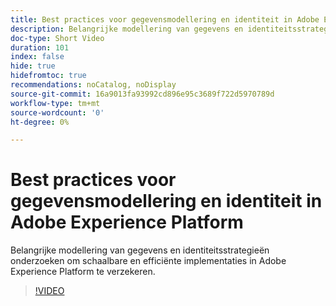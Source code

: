 ```yaml
---
title: Best practices voor gegevensmodellering en identiteit in Adobe Experience Platform
description: Belangrijke modellering van gegevens en identiteitsstrategieën onderzoeken om schaalbare en efficiënte implementaties in Adobe Experience Platform te verzekeren.
doc-type: Short Video
duration: 101
index: false
hide: true
hidefromtoc: true
recommendations: noCatalog, noDisplay
source-git-commit: 16a9013fa93992cd896e95c3689f722d5970789d
workflow-type: tm+mt
source-wordcount: '0'
ht-degree: 0%

---
```



# Best practices voor gegevensmodellering en identiteit in Adobe Experience Platform

Belangrijke modellering van gegevens en identiteitsstrategieën onderzoeken om schaalbare en efficiënte implementaties in Adobe Experience Platform te verzekeren.

<!-- 72_S655_3442541_100_best-practices-for-data-modeling-and-identity-in-adobe-experience-platform -->
>[!VIDEO](https://video.tv.adobe.com/v/3458310/?learn=on&enablevpops=true)
